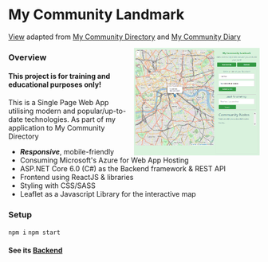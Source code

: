 # My Community Landmark
[View](https://my-community-landmark.azurewebsites.net/)
adapted from [My Community Directory](https://www.mycommunitydirectory.com.au/) and [My Community Diary](https://www.mycommunitydiary.com.au/)

<img align="right" width="50%" src="refs/landmark.PNG" />

### Overview

#### This project is for training and educational purposes only!

This is a Single Page Web App utilising modern and popular/up-to-date technologies.
As part of my application to My Community Directory
- _**Responsive**_, mobile-friendly
- Consuming Microsoft's Azure for Web App Hosting
- ASP.NET Core 6.0 (C#) as the Backend framework & REST API
- Frontend using ReactJS & libraries
- Styling with CSS/SASS
- Leaflet as a Javascript Library for the interactive map

### Setup

`npm i`
`npm start`
 
#### See its [Backend](https://github.com/noedigsti/My-Community-Landmark-BE)
